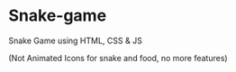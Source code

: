 # Snake-game
 Snake Game using HTML, CSS & JS

(Not Animated Icons for snake and food, no more features)
